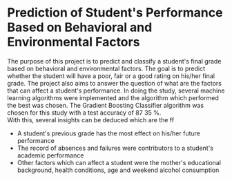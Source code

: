 # Prediction of Student's Performance Based on Behavioral and Environmental Factors
The purpose of this project is to predict and classify a student's final grade based on behavioral and environmental factors. The goal is to predict whether the student will have a poor, fair or a good rating on his/her final grade. The project also aims to answer the question of what are the factors that can affect a student's performance. In doing the study, several machine learning algorithms were implemented and the algorithm which performed the best was chosen. The Gradient Boosting Classifier algorithm was chosen for this study with a test accuracy of 87 35 %.  
With this, several insights can be deduced which are the ff 
* A student's previous grade has the most effect on his/her future performance 
* The record of absences and failures were contributors to a student's academic performance 
* Other factors which can affect a student were the mother's educational background, health conditions, age and weekend alcohol consumption
